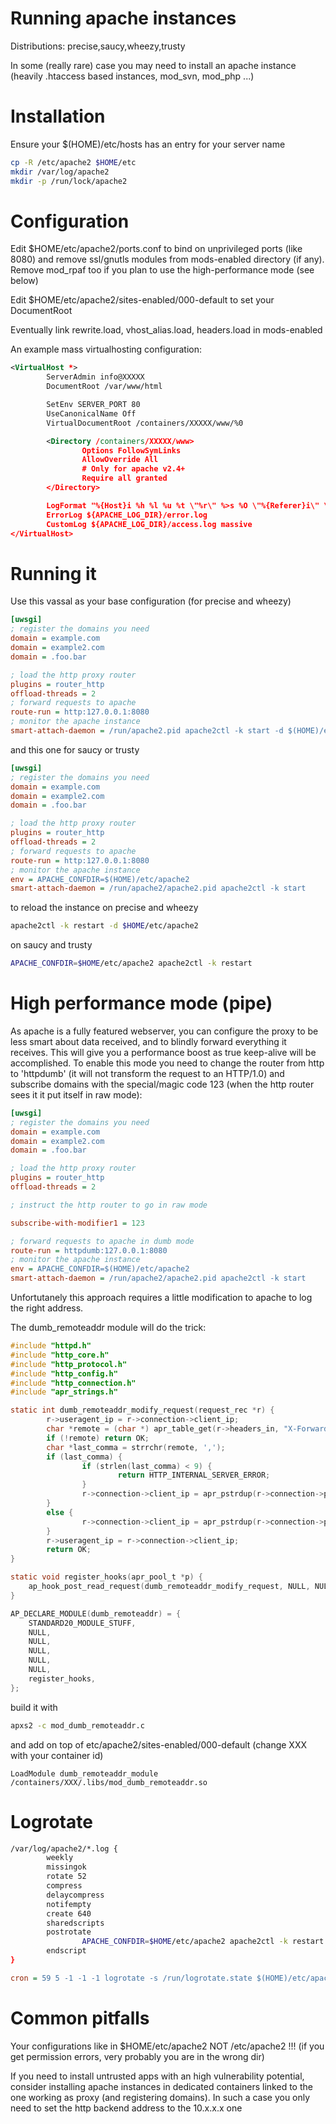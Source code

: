 Running apache instances
========================

Distributions: precise,saucy,wheezy,trusty

In some (really rare) case you may need to install an apache instance (heavily .htaccess based instances, mod_svn, mod_php ...)

Installation
============

Ensure your $(HOME)/etc/hosts has an entry for your server name

```sh
cp -R /etc/apache2 $HOME/etc
mkdir /var/log/apache2
mkdir -p /run/lock/apache2
```

Configuration
=============

Edit $HOME/etc/apache2/ports.conf to bind on unprivileged ports (like 8080) and remove ssl/gnutls modules from mods-enabled directory (if any). Remove mod_rpaf too if you plan to use the high-performance mode (see below)

Edit $HOME/etc/apache2/sites-enabled/000-default to set your DocumentRoot

Eventually link rewrite.load, vhost_alias.load, headers.load in mods-enabled

An example mass virtualhosting configuration:

```xml
<VirtualHost *>
        ServerAdmin info@XXXXX
        DocumentRoot /var/www/html

        SetEnv SERVER_PORT 80
        UseCanonicalName Off
        VirtualDocumentRoot /containers/XXXXX/www/%0

        <Directory /containers/XXXXX/www>
                Options FollowSymLinks
                AllowOverride All
                # Only for apache v2.4+
                Require all granted
        </Directory>

        LogFormat "%{Host}i %h %l %u %t \"%r\" %>s %O \"%{Referer}i\" \"%{User-Agent}i\"" massive
        ErrorLog ${APACHE_LOG_DIR}/error.log
        CustomLog ${APACHE_LOG_DIR}/access.log massive
</VirtualHost>
```

Running it
==========

Use this vassal as your base configuration (for precise and wheezy)

```ini
[uwsgi]
; register the domains you need
domain = example.com
domain = example2.com
domain = .foo.bar

; load the http proxy router
plugins = router_http
offload-threads = 2
; forward requests to apache
route-run = http:127.0.0.1:8080
; monitor the apache instance
smart-attach-daemon = /run/apache2.pid apache2ctl -k start -d $(HOME)/etc/apache2
```

and this one for saucy or trusty

```ini
[uwsgi]
; register the domains you need
domain = example.com
domain = example2.com
domain = .foo.bar

; load the http proxy router
plugins = router_http
offload-threads = 2
; forward requests to apache
route-run = http:127.0.0.1:8080
; monitor the apache instance
env = APACHE_CONFDIR=$(HOME)/etc/apache2
smart-attach-daemon = /run/apache2/apache2.pid apache2ctl -k start
```

to reload the instance on precise and wheezy

```sh
apache2ctl -k restart -d $HOME/etc/apache2
```

on saucy and trusty

```sh
APACHE_CONFDIR=$HOME/etc/apache2 apache2ctl -k restart
```

High performance mode (pipe)
============================

As apache is a fully featured webserver, you can configure the proxy to be less smart about data received, and to
blindly forward everything it receives. This will give you a performance boost as true keep-alive will be accomplished. To enable this mode you need to change the router from http to 'httpdumb' (it will not transform the request to an HTTP/1.0) and subscribe domains with the special/magic code 123 (when the http router sees it it put itself in raw mode):

```ini
[uwsgi]
; register the domains you need
domain = example.com
domain = example2.com
domain = .foo.bar

; load the http proxy router
plugins = router_http
offload-threads = 2

; instruct the http router to go in raw mode

subscribe-with-modifier1 = 123

; forward requests to apache in dumb mode
route-run = httpdumb:127.0.0.1:8080
; monitor the apache instance
env = APACHE_CONFDIR=$(HOME)/etc/apache2
smart-attach-daemon = /run/apache2/apache2.pid apache2ctl -k start
```

Unfortutanely this approach requires a little modification to apache to log the right address.

The dumb_remoteaddr module will do the trick:

```c
#include "httpd.h"
#include "http_core.h"
#include "http_protocol.h"
#include "http_config.h"
#include "http_connection.h"
#include "apr_strings.h"

static int dumb_remoteaddr_modify_request(request_rec *r) {
        r->useragent_ip = r->connection->client_ip;
        char *remote = (char *) apr_table_get(r->headers_in, "X-Forwarded-For");
        if (!remote) return OK;
        char *last_comma = strrchr(remote, ',');
        if (last_comma) {
                if (strlen(last_comma) < 9) {
                        return HTTP_INTERNAL_SERVER_ERROR;
                }
                r->connection->client_ip = apr_pstrdup(r->connection->pool, last_comma+2);
        }
        else {
                r->connection->client_ip = apr_pstrdup(r->connection->pool, remote);
        }
        r->useragent_ip = r->connection->client_ip;
        return OK;
}

static void register_hooks(apr_pool_t *p) {
    ap_hook_post_read_request(dumb_remoteaddr_modify_request, NULL, NULL, APR_HOOK_FIRST);
}

AP_DECLARE_MODULE(dumb_remoteaddr) = {
    STANDARD20_MODULE_STUFF,
    NULL,
    NULL,
    NULL,
    NULL,
    NULL,
    register_hooks,
};
```

build it with 

```sh
apxs2 -c mod_dumb_remoteaddr.c
```

and add on top of etc/apache2/sites-enabled/000-default (change XXX with your container id)

```
LoadModule dumb_remoteaddr_module /containers/XXX/.libs/mod_dumb_remoteaddr.so
```

Logrotate
=========

```sh
/var/log/apache2/*.log {
        weekly
        missingok
        rotate 52
        compress
        delaycompress
        notifempty
        create 640
        sharedscripts
        postrotate
                APACHE_CONFDIR=$HOME/etc/apache2 apache2ctl -k restart
        endscript
}
```

```ini
cron = 59 5 -1 -1 -1 logrotate -s /run/logrotate.state $(HOME)/etc/apache2.logrotate.conf
```

Common pitfalls
===============

Your configurations like in $HOME/etc/apache2 NOT /etc/apache2 !!! (if you get permission errors, very probably you are in the wrong dir)

If you need to install untrusted apps with an high vulnerability potential, consider installing apache instances in dedicated containers linked to the one working as proxy (and registering domains). In such a case you only need to set the http backend address to the 10.x.x.x one
